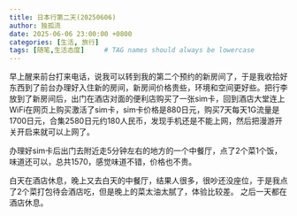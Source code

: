 ```yaml
---
title: 日本行第二天(20250606)
author: 独孤流
date: 2025-06-06 23:00:00 +0800
categories: [生活, 旅行]
tags: [随笔,生活态度]     # TAG names should always be lowercase
---
```


早上醒来前台打来电话，说我可以转到我的第二个预约的新房间了，于是我收拾好东西到了前台办理好入住新的房间，新房间价格贵些，环境和空间更好些。把行李放到了新房间后，出门在酒店对面的便利店购买了一张sim卡，回到酒店大堂连上WiFi在网页上购买激活了sim卡，sim卡价格是880日元，购买7天每天1G流量是1700日元，合集2580日元约180人民币，发现手机还是不能上网，然后把漫游开关开启来就可以上网了。

办理好sim卡后出门去附近走5分钟左右的地方的一个中餐厅，点了2个菜1个饭，味道还可以，总共1570，感觉味道不错，价格也不贵。

白天在酒店休息，晚上又去白天的中餐厅，结果人很多，很吵还没座位，于是我点了2个菜打包待会酒店吃，但是晚上的菜太油太腻了，体验比较差。
之后一天都在酒店休息。